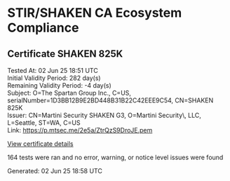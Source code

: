 # STIR/SHAKEN CA Ecosystem Compliance

## Certificate SHAKEN 825K

Tested At: 02 Jun 25 18:51 UTC\
Initial Validity Period: 282 day(s)\
Remaining Validity Period: -4 day(s)\
Subject: O=The Spartan Group Inc., C=US, serialNumber=1D3BB12B9E2BD448B31B22C42EEE9C54, CN=SHAKEN 825K\
Issuer: CN=Martini Security SHAKEN G3, O=Martini Security\\, LLC, L=Seattle, ST=WA, C=US\
Link: https://p.mtsec.me/2e5a/ZtrQzS9DroJE.pem

[View certificate details](https://x509.io/?cert=MIIDIDCCAsagAwIBAgIUZtrQzS9DroJEb69caOL%2BYlU5YNgwCgYIKoZIzj0EAwIwcTELMAkGA1UEBhMCVVMxCzAJBgNVBAgTAldBMRAwDgYDVQQHEwdTZWF0dGxlMR4wHAYDVQQKExVNYXJ0aW5pIFNlY3VyaXR5LCBMTEMxIzAhBgNVBAMTGk1hcnRpbmkgU2VjdXJpdHkgU0hBS0VOIEczMB4XDTI0MDgxOTIwMTIyM1oXDTI1MDUyODIwMDkwM1owbzEUMBIGA1UEAxMLU0hBS0VOIDgyNUsxKTAnBgNVBAUTIDFEM0JCMTJCOUUyQkQ0NDhCMzFCMjJDNDJFRUU5QzU0MQswCQYDVQQGEwJVUzEfMB0GA1UEChMWVGhlIFNwYXJ0YW4gR3JvdXAgSW5jLjBZMBMGByqGSM49AgEGCCqGSM49AwEHA0IABAjBaPwmHdfn8lKBSe9JW4MbM4LVcM93ELQnIMiR%2FLqn0ZAE0rmjMQd%2FIlPK8%2FUvDAL35vb6mO8FGHEImTZZq0WjggE8MIIBODAOBgNVHQ8BAf8EBAMCB4AwDAYDVR0TAQH%2FBAIwADAdBgNVHQ4EFgQUC4I4FEiJraalRZJv2WOAdAp0WXwwHwYDVR0jBBgwFoAULlpBUybicKpsAcDmdvDuIvczDxwwgaYGA1UdHwSBnjCBmzCBmKA6oDiGNmh0dHBzOi8vYXV0aGVudGljYXRlLWFwaS5pY29uZWN0aXYuY29tL2Rvd25sb2FkL3YxL2NybKJapFgwVjEUMBIGA1UEBwwLQnJpZGdld2F0ZXIxCzAJBgNVBAgMAk5KMRMwEQYDVQQDDApTVEktUEEgQ1JMMQswCQYDVQQGEwJVUzEPMA0GA1UECgwGU1RJLVBBMBYGCCsGAQUFBwEaBAowCKAGFgQ4MjVLMBcGA1UdIAQQMA4wDAYKYIZIAYb%2FCQEBBDAKBggqhkjOPQQDAgNIADBFAiANIHpxft1673jV6Xzeb5%2F9ykRTRpUcdWQ9XoSJiZdJ2gIhAJDBHypsJOAxyCqh3rije9pz%2FkQUNUtbk4MYeBH6mgYz)

164 tests were ran and no error, warning, or notice level issues were found


Generated: 02 Jun 25 18:58 UTC